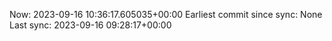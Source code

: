 Now: 2023-09-16 10:36:17.605035+00:00 Earliest commit since sync: None Last sync: 2023-09-16 09:28:17+00:00
